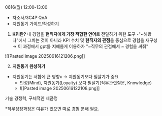 0616(월) 12:00-13:00
- 자소서/3C4P QnA
- 지원동기 가이드/작성하기

1.  **KPI란?** 내 경험을 **현직자에게 가장 적합한 언어**로 전달하기 위한 도구 
  -"~해봤다"에서 그치는 것이 아니라 KPI 수치 및 **현직자의 관점**을 중심으로 경험을 재구성 → 이 과정에서 gpt를 지혜롭게 이용하자 "~직무의 관점에서 ~ 경험을 써줘"

![[Pasted image 20250616121206.png]]

2. **지원동기 완성하기**
 - 지원동기는 서합에 큰 영향x → 지원동기보다 필살기가 중요
   - 인성(Mind), 지원동기(Loyalty) 보다 필살기(직무관련질문, Knowledge)
   - ![[Pasted image 20250616122108.png]]

기술 경쟁력, 구체적인 제품명

*직무성장과정은 여유가 있으면 따로 경험 분해 필요. 
